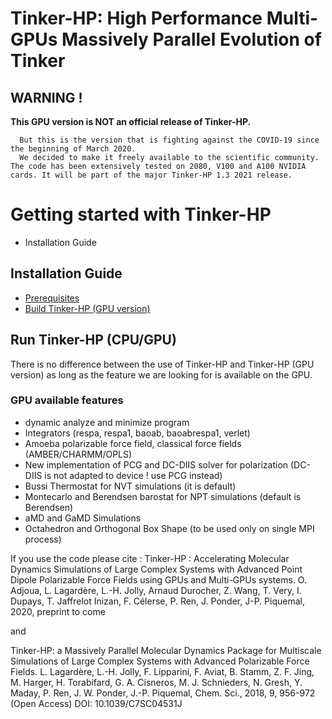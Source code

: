 Tinker-HP: High Performance Multi-GPUs Massively Parallel Evolution of Tinker
==================================================================


<H2><B>WARNING ! </b></h2>   <b>This GPU version is NOT an official release of Tinker-HP.</b>

      But this is the version that is fighting against the COVID-19 since the beginning of March 2020.
      We decided to make it freely available to the scientific community. The code has been extensively tested on 2080, V100 and A100 NVIDIA cards. It will be part of the major Tinker-HP 1.3 2021 release.

# Getting started with Tinker-HP
   - Installation Guide

## Installation Guide
   -  [Prerequisites](Prerequisites.md)
   -  [Build Tinker-HP (GPU version)](build.md)

## Run Tinker-HP (CPU/GPU)
There is no difference between the use of Tinker-HP and Tinker-HP (GPU version) as long as the feature we are looking for is available on the GPU.

### GPU available features
   - dynamic analyze and minimize program
   - Integrators (respa, respa1, baoab, baoabrespa1, verlet)
   - Amoeba polarizable force field, classical force fields (AMBER/CHARMM/OPLS)
   - New implementation of PCG and DC-DIIS solver for polarization (DC-DIIS is not adapted to device ! use PCG instead)
   - Bussi Thermostat for NVT simulations  (it is default)
   - Montecarlo and Berendsen barostat for NPT simulations (default is Berendsen)
   - aMD and GaMD Simulations
   - Octahedron and Orthogonal Box Shape (to be used only on single MPI process)
   
   If you use the code please cite :
   Tinker-HP : Accelerating Molecular Dynamics Simulations of Large Complex Systems with Advanced Point Dipole Polarizable Force Fields using GPUs and Multi-GPUs systems.
O. Adjoua,  L. Lagardère, L.-H. Jolly, Arnaud Durocher, Z. Wang, T. Very, I. Dupays, T. Jaffrelot Inizan, F. Célerse, P. Ren, J. Ponder, J-P. Piquemal, 2020, preprint to come
   
   and 
   
Tinker-HP: a Massively Parallel Molecular Dynamics Package for Multiscale Simulations of Large Complex Systems with Advanced Polarizable Force Fields.
L. Lagardère, L.-H. Jolly, F. Lipparini, F. Aviat, B. Stamm, Z. F. Jing, M. Harger, H. Torabifard, G. A. Cisneros, M. J. Schnieders, N. Gresh, Y. Maday, P. Ren, J. W. Ponder, J.-P. Piquemal, Chem. Sci., 2018, 9, 956-972 (Open Access) DOI: 10.1039/C7SC04531J
